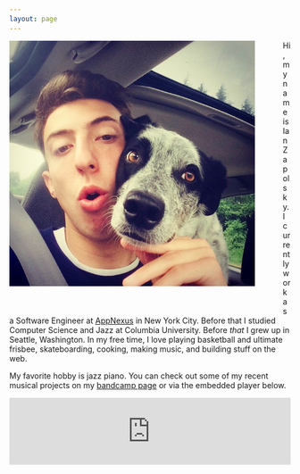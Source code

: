 ```yaml
---
layout: page
---
```


<style>
#player-container {
  text-align: center;
  width: 100%;
}
#player-iframe {
  max-width: 700px;
}
</style>

<img style="max-width: 440px; float: left; margin-right: 50px; margin-bottom: 50px;" src="/assets/ian_king.jpg"></img>

Hi, my name is Ian Zapolsky.
I currently work as a Software Engineer at <a href="http://www.appnexus.com/">AppNexus</a> in New York City.
Before that I studied Computer Science and Jazz at Columbia University.
Before _that_ I grew up in Seattle, Washington.
In my free time, I love playing basketball and ultimate frisbee, skateboarding, cooking, making music, and building stuff on the web.

My favorite hobby is jazz piano.
You can check out some of my recent musical projects on my [bandcamp page](https://ianzapolsky.bandcamp.com/) or via the embedded player below.

<div id="player-container">
  <iframe id="player-iframe" align="center" style="border: 0; width: 100%; margin: auto; height: 120px;" src="https://bandcamp.com/EmbeddedPlayer/album=3843758358/size=large/bgcol=ffffff/linkcol=0687f5/tracklist=false/artwork=small/transparent=true/" seamless><a href="http://ianzapolsky.bandcamp.com/album/senior-recital">Senior Recital by Ian Zapolsky</a></iframe>
</div>



